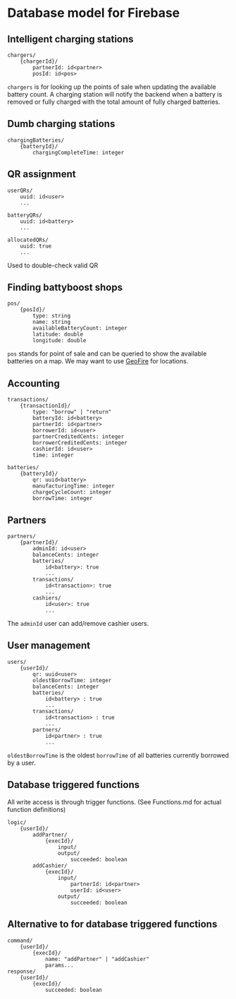 # Database model for Firebase

## Intelligent charging stations

```
chargers/
    {chargerId}/
        partnerId: id<partner>
        posId: id<pos>
```

`chargers` is for looking up the points of sale when updating the available battery count. A charging station will
notify the backend when a battery is removed or fully charged with the total amount of fully charged batteries.

## Dumb charging stations

```
chargingBatteries/
    {batteryId}/
        chargingCompleteTime: integer
```

## QR assignment

```
userQRs/
    uuid: id<user>
    ...
```

```
batteryQRs/
    uuid: id<battery>
    ...
```

```
allocatedQRs/
    uuid: true
    ...
```

Used to double-check valid QR

## Finding battyboost shops

```
pos/
    {posId}/
        type: string
        name: string
        availableBatteryCount: integer
        latitude: double
        longitude: double
```

`pos` stands for point of sale and can be queried to show the available batteries on a map. We may want to use
[GeoFire](https://github.com/firebase/geofire-js) for locations.

## Accounting

```
transactions/
    {transactionId}/
        type: "borrow" | "return"
        batteryId: id<battery>
        partnerId: id<partner>
        borrowerId: id<user>
        partnerCreditedCents: integer
        borrowerCreditedCents: integer
        cashierId: id<user>
        time: integer
```

```
batteries/
    {batteryId}/
        qr: uuid<battery>
        manufacturingTime: integer
        chargeCycleCount: integer
        borrowTime: integer
```

## Partners

```
partners/
    {partnerId}/
        adminId: id<user>
        balanceCents: integer
        batteries/
            id<battery>: true
            ...
        transactions/
            id<transaction>: true
            ...
        cashiers/
            id<user>: true
            ...
```

The `adminId` user can add/remove cashier users.

## User management

```
users/
    {userId}/
        qr: uuid<user>
        oldestBorrowTime: integer
        balanceCents: integer
        batteries/
            id<battery> : true
            ...
        transactions/
            id<transaction> : true
            ...
        partners/
            id<partner> : true
            ...
```

`oldestBorrowTime` is the oldest `borrowTime` of all batteries currently borrowed by a user.

## Database triggered functions

All write access is through trigger functions. (See Functions.md for actual function definitions)

```
logic/
    {userId}/
        addPartner/
            {execId}/
                input/
                output/
                    succeeded: boolean
        addCashier/
            {execId}/
                input/
                    partnerId: id<partner>
                    userId: id<user>
                output/
                    succeeded: boolean
```

## Alternative to for database triggered functions

```
command/
    {userId}/
        {execId}/
            name: "addPartner" | "addCashier"
            params...
response/
    {userId}/
        {execId}/
            succeeded: boolean
```
